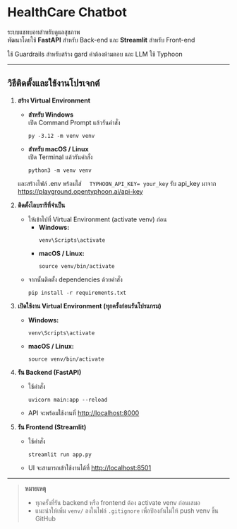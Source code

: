 # HealthCare Chatbot

ระบบแชทบอทสำหรับดูแลสุขภาพ  
พัฒนาโดยใช้ **FastAPI** สำหรับ Back-end และ **Streamlit** สำหรับ Front-end

ใช้ Guardrails สำหรับสร้าง gard คำต้องห้ามตอบ และ  LLM ใช้ Typhoon

---

## วิธีติดตั้งและใช้งานโปรเจกต์

1. **สร้าง Virtual Environment**

   - **สำหรับ Windows**  
     เปิด Command Prompt แล้วรันคำสั่ง  
     ```
     py -3.12 -m venv venv
     ```

   - **สำหรับ macOS / Linux**  
     เปิด Terminal แล้วรันคำสั่ง  
     ```
     python3 -m venv venv
     ```
   และสร้างไฟล์ .env พร้อมใส่
  ```  TYPHOON_API_KEY= your_key```
  รับ api_key มาจาก https://playground.opentyphoon.ai/api-key
3. **ติดตั้งไลบรารีที่จำเป็น**  
   - ให้เข้าไปที่ Virtual Environment (activate venv) ก่อน  
     - **Windows:**  
       ```
       venv\Scripts\activate
       ```
     - **macOS / Linux:**  
       ```
       source venv/bin/activate
       ```
   - จากนั้นติดตั้ง dependencies ด้วยคำสั่ง  
     ```
     pip install -r requirements.txt
     ```

4. **เปิดใช้งาน Virtual Environment (ทุกครั้งก่อนรันโปรแกรม)**  
   - **Windows:**  
     ```
     venv\Scripts\activate
     ```
   - **macOS / Linux:**  
     ```
     source venv/bin/activate
     ```

5. **รัน Backend (FastAPI)**  
   - ใช้คำสั่ง  
     ```
     uvicorn main:app --reload
     ```
   - API จะพร้อมใช้งานที่ [http://localhost:8000](http://localhost:8000)

6. **รัน Frontend (Streamlit)**  
   - ใช้คำสั่ง  
     ```
     streamlit run app.py
     ```
   - UI จะสามารถเข้าใช้งานได้ที่ [http://localhost:8501](http://localhost:8501)

---

> **หมายเหตุ**  
> - ทุกครั้งที่รัน backend หรือ frontend ต้อง activate venv ก่อนเสมอ  
> - แนะนำให้เพิ่ม `venv/` ลงในไฟล์ `.gitignore` เพื่อป้องกันไม่ให้ push venv ขึ้น GitHub

